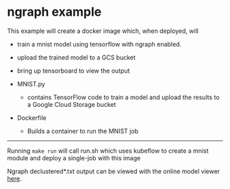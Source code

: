 # ngraph example

This example will create a docker image which, when deployed, will 
- train a mnist model using tensorflow with ngraph enabled.
- upload the trained model to a GCS bucket 
- bring up tensorboard to view the output

- MNIST.py
  - contains TensorFlow code to train a model and upload the results to a Google Cloud Storage bucket
- Dockerfile
  - Builds a container to run the MNIST job

---

Running `make run` will call run.sh which uses kubeflow to create a mnist module and deploy a single-job with this image

Ngraph declustered*.txt output can be viewed with the online model viewer [here](https://lutzroeder.github.io/netron/).
